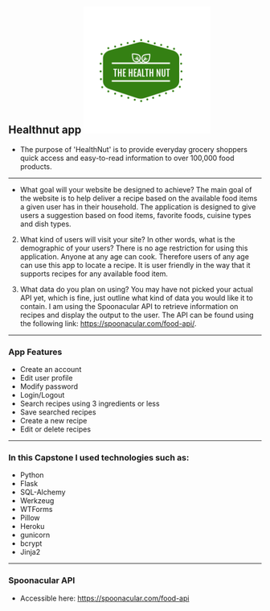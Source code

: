 ## Healthnut app [<img src="hn.png" width="50%" height="50%"/>](hn.png)

  - The purpose of 'HealthNut' is to provide everyday grocery shoppers quick access and easy-to-read information to over 100,000 food products.
----------------------------------------------------

* What goal will your website be designed to achieve?
The main goal of the website is to help deliver a recipe based on the available food items a given user has in their household. The application is designed to give users a suggestion based on food items, favorite foods, cuisine types and dish types. 
 
2. What kind of users will visit your site? In other words, what is the demographic of your users? 
There is no age restriction for using this application. Anyone at any age can cook. Therefore users of any age can use this app to locate a recipe. It is user friendly in the way that it supports recipes for any available food item.  

3. What data do you plan on using? You may have not picked your actual API yet, which is fine, just outline what kind of data you would like it to contain. 
I am using the Spoonacular API to retrieve information on recipes and display the output to the user. The API can be found using the following link: https://spoonacular.com/food-api/.

----------------------------------------------------

### App Features
  - Create an account
  - Edit user profile
  - Modify password
  - Login/Logout
  - Search recipes using 3 ingredients or less
  - Save searched recipes 
  - Create a new recipe
  - Edit or delete recipes

----------------------------------------------------

### In this Capstone I used technologies such as:
  - Python
  - Flask
  - SQL-Alchemy
  - Werkzeug
  - WTForms
  - Pillow
  - Heroku
  - gunicorn
  - bcrypt
  - Jinja2

----------------------------------------------------

### Spoonacular API 
- Accessible here: https://spoonacular.com/food-api

